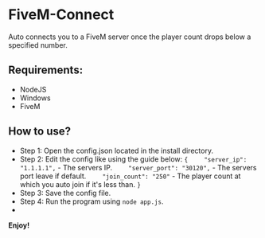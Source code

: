 # FiveM-Connect
 Auto connects you to a FiveM server once the player count drops below a specified number.
 
 ## **Requirements:**
 - NodeJS
 - Windows
 - FiveM

## **How to use?**

 - Step 1: Open the config.json located in the install directory.
 - Step 2: Edit the config like using the guide below:
`{`
`    "server_ip": "1.1.1.1",` - The servers IP.
`    "server_port": "30120",` - The servers port leave if default.
`    "join_count": "250"` - The player count at which you auto join if it's less than.
`}`
- Step 3: Save the config file.
- Step 4: Run the program using `node app.js`.
- 
**Enjoy!**